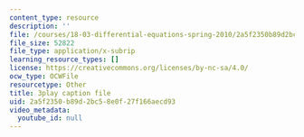 ```yaml
---
content_type: resource
description: ''
file: /courses/18-03-differential-equations-spring-2010/2a5f2350b89d2bc58e0f27f166aecd93_Y9_zrupnz0Q.srt
file_size: 52822
file_type: application/x-subrip
learning_resource_types: []
license: https://creativecommons.org/licenses/by-nc-sa/4.0/
ocw_type: OCWFile
resourcetype: Other
title: 3play caption file
uid: 2a5f2350-b89d-2bc5-8e0f-27f166aecd93
video_metadata:
  youtube_id: null
---
```


